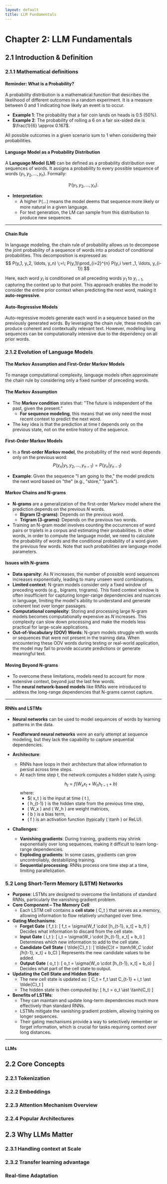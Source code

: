 ```yaml
---
layout: default
title: LLM Fundamentals
---
```


# Chapter 2: LLM Fundamentals

## 2.1  Introduction & Definition
### 2.1.1 Mathematical definitions

#### Reminder: What is a Probability?
A probability distribution is a mathematical function that describes the likelihood of different outcomes in a random experiment. It is a measure between 0 and 1 indicating how likely an event is to occur. 

- **Example 1**: The probability that a fair coin lands on heads is 0.5 (50%).  
- **Example 2**: The probability of rolling a 6 on a fair six-sided die is $\frac{1}{6} \approx 0.167$.  

All possible outcomes in a given scenario sum to 1 when considering their probabilities.

#### Language Model as a Probability Distribution

A **Language Model (LM)**  can be defined as a probability distribution over sequences of words. It assigns a probability to every possible sequence of words $(y_1, y_2, \ldots, y_n)$. Formally:

$$
\mathbb{P} (y_1, y_2, \ldots, y_n).
$$

- **Interpretation**:
  - A higher $\mathbb{P}(\dots)$ means the model deems that sequence more likely or more natural in a given language.  
  - For text generation, the LM can sample from this distribution to produce new sequences.

---

#### Chain Rule 
In language modeling, the chain rule of probability allows us to decompose the joint probability of a sequence of words into a product of conditional probabilities. This decomposition is expressed as:
$$
P(y_1, y_2, \ldots, y_n) \;=\; P(y_1)\prod_{i=2}^{n} P(y_i \vert _1, \ldots, y_{i-1})
$$

Here, each word $y_i$ is conditioned on all preceding words $y_1$ to $y_{i-1}$, capturing the context up to that point. This approach enables the model to consider the entire prior context when predicting the next word, making it **auto-regressive**.

#### Auto-Regressive Models
Auto-regressive models generate each word in a sequence based on the previously generated words. By leveraging the chain rule, these models can produce coherent and contextually relevant text. However, modeling long sequences can be computationally intensive due to the dependency on all prior words.

### 2.1.2 Evolution of Language Models

#### The Markov Assumption and First-Order Markov Models
To manage computational complexity, language models often approximate the chain rule by considering only a fixed number of preceding words.

#### The Markov Assumption
- The **Markov condition** states that: "The future is independent of the past, given the present."
  - **For sequence modeling**, this means that we only need the most recent context to predict the next word.
- The key idea is that the prediction at time $t$ depends only on the previous state, not on the entire history of the sequence.

#### First-Order Markov Models
- In a **first-order Markov model**, the probability of the next word depends only on the previous word:
$$ P(y_n \vert y_1, y_2, \dots, y_{n-1}) = P(y_n \vert y_{n-1}) $$

- **Example**: Given the sequence "I am going to the," the model predicts the next word based on "the" (e.g., "store," "park").

#### Markov Chains and N-grams
- **N-grams** are a generalization of the first-order Markov model where the prediction depends on the previous $N$ words.
  - **Bigram (2-grams)**: Depends on the previous word.
  - **Trigram (3-grams)**: Depends on the previous two words.
- Training an N-gram model involves counting the occurrences of word pairs or triplets in a corpus and estimating their probabilities.  In other words, in order to compute the language model, we need to calculate the probability of words and the conditional probability of a word given the previous few words. Note that such probabilities are language model parameters.

#### Issues with N-grams
- **Data sparsity**: As $N$ increases, the number of possible word sequences increases exponentially, leading to many unseen word combinations.
- **Limited context**:  N-gram models consider only a fixed window of preceding words (e.g., bigrams, trigrams). This fixed context window is often insufficient for capturing longer-range dependencies and nuances in language, limiting the model's ability to understand and generate coherent text over longer passages.
- **Computational complexity**: Storing and processing large N-gram models becomes computationally expensive as $N$ increases. This complexity can slow down processing and make the models less practical for large-scale applications.
- **Out-of-Vocabulary (OOV) Words**: N-gram models struggle with words or sequences that were not present in the training data. When encountering these OOV words during testing or real-world application, the model may fail to provide accurate predictions or generate meaningful text.

#### Moving Beyond N-grams
- To overcome these limitations, models need to account for more extensive context, beyond just the last few words.
- The **neural network-based models** like RNNs were introduced to address the long-range dependencies that N-grams cannot capture.

---
#### RNNs and LSTMs

- **Neural networks** can be used to model sequences of words by learning patterns in the data.
- **Feedforward neural networks** were an early attempt at sequence modeling, but they lack the capability to capture sequential dependencies.

- **Architecture**:
  - RNNs have loops in their architecture that allow information to persist across time steps.
  - At each time step $t$, the network computes a hidden state  $h_t$ using:
    $$
    h_t = f(W_x x_t + W_h h_{t-1} + b)
    $$
    where:
    - $\( x_t \) is the input at time \( t \),
    - \( h_{t-1} \) is the hidden state from the previous time step,
    - \( W_x \) and \( W_h \) are weight matrices,
    - \( b \) is a bias term,
    - \( f \) is an activation function (typically \( \tanh \) or ReLU).
- **Challenges**:
  - **Vanishing gradients**: During training, gradients may shrink exponentially over long sequences, making it difficult to learn long-range dependencies.
  - **Exploding gradients**: In some cases, gradients can grow uncontrollably, destabilizing training.
  - **Sequential processing**: RNNs process one time step at a time, limiting parallelization.

### 5.2 Long Short-Term Memory (LSTM) Networks
- **Purpose**: LSTMs are designed to overcome the limitations of standard RNNs, particularly the vanishing gradient problem.
- **Core Component – The Memory Cell**:
  - Each LSTM cell contains a **cell state** \( C_t \) that serves as a memory, allowing information to flow relatively unchanged over time.
- **Gating Mechanisms**:
  - **Forget Gate** \( f_t \):
    \[
    f_t = \sigma(W_f \cdot [h_{t-1}, x_t] + b_f)
    \]
    Decides what information to discard from the cell state.
  - **Input Gate** \( i_t \):
    \[
    i_t = \sigma(W_i \cdot [h_{t-1}, x_t] + b_i)
    \]
    Determines which new information to add to the cell state.
  - **Candidate Cell State** \( \tilde{C}_t \):
    \[
    \tilde{C}_t = \tanh(W_C \cdot [h_{t-1}, x_t] + b_C)
    \]
    Represents the new candidate values to be added.
  - **Output Gate** \( o_t \):
    \[
    o_t = \sigma(W_o \cdot [h_{t-1}, x_t] + b_o)
    \]
    Decides what part of the cell state to output.
- **Updating the Cell State and Hidden State**:
  - The new cell state is updated as:
    \[
    C_t = f_t \ast C_{t-1} + i_t \ast \tilde{C}_t
    \]
  - The hidden state is then computed by:
    \[
    h_t = o_t \ast \tanh(C_t)
    \]
- **Benefits of LSTMs**:
  - They can maintain and update long-term dependencies much more effectively than standard RNNs.
  - LSTMs mitigate the vanishing gradient problem, allowing training on longer sequences.
  - Their gating mechanisms provide a way to selectively remember or forget information, which is crucial for tasks requiring context over long distances.

---



#### LLMs


## 2.2 Core Concepts

### 2.2.1 Tokenization

### 2.2.2 Embeddings

### 2.2.3 Attention Mechanism Overview

### 2.2.4 Popular Architectures

## 2.3 Why LLMs Matter

### 2.3.1 Handling context at Scale

### 2.3.2 Transfer learning advantage

### Real-time Adaptation 

